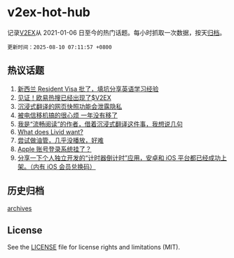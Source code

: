 # v2ex-hot-hub

 记录[V2EX](https://www.v2ex.com/)从 2021-01-06 日至今的热门话题。每小时抓取一次数据，按天[归档](archives)。

`更新时间：2025-08-10 07:11:57 +0800`

## 热议话题

1. [新西兰 Resident Visa 批了，填坑分享英语学习经验](https://www.v2ex.com/t/1151166)
1. [见证！欧易热搜已经出现了$V2EX](https://www.v2ex.com/t/1151176)
1. [沉浸式翻译的网页快照功能会泄露隐私](https://www.v2ex.com/t/1151165)
1. [被电信移机搞的很心烦 一年没有移了](https://www.v2ex.com/t/1151172)
1. [我是“流畅阅读”的作者，借着沉浸式翻译这件事，我想说几句](https://www.v2ex.com/t/1151203)
1. [What does Livid want?](https://www.v2ex.com/t/1151274)
1. [尝试做油管，几乎没播放，好难](https://www.v2ex.com/t/1151278)
1. [Apple 账号登录系统挂了？](https://www.v2ex.com/t/1151198)
1. [分享一下个人独立开发的“计时器倒计时”应用，安卓和 iOS 平台都已经成功上架。（内有 iOS 会员兑换码）](https://www.v2ex.com/t/1151206)

## 历史归档

[archives](archives)

## License

See the [LICENSE](LICENSE) file for license rights and limitations (MIT).
